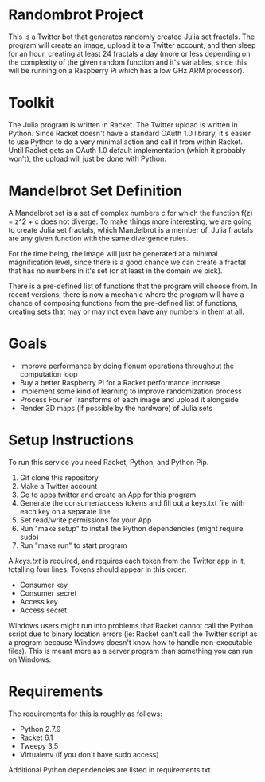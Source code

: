 # Randombrot Project

This is a Twitter bot that generates randomly created Julia set fractals. 
The program will create an image, upload it to a Twitter account, 
and then sleep for an hour, creating at least 24 fractals a day (more or 
less depending on the complexity of the given random function and it's variables, 
since this will be running on a Raspberry Pi which has a low GHz ARM processor).

# Toolkit

The Julia program is written in Racket. The Twitter upload is written in 
Python. Since Racket doesn't have a standard OAuth 1.0 library, it's easier to 
use Python to do a very minimal action and call it from within Racket. 
Until Racket gets an OAuth 1.0 default implementation (which it probably won't), 
the upload will just be done with Python.

# Mandelbrot Set Definition

A Mandelbrot set is a set of complex numbers _c_ for which the function 
f(z) = z^2 + c does not diverge. To make things more interesting, we are
going to create Julia set fractals, which Mandelbrot is a member of. Julia fractals
are any given function with the same divergence rules. 

For the time being, the image will just be generated at a minimal 
magnification level, since there is a good chance we can create a fractal that 
has no numbers in it's set (or at least in the domain we pick).

There is a pre-defined list of functions that the program will choose from.
In recent versions, there is now a mechanic where the program will have a chance of
composing functions from the pre-defined list of functions, creating sets that may
or may not even have any numbers in them at all.

# Goals

* Improve performance by doing flonum operations throughout the computation loop
* Buy a better Raspberry Pi for a Racket performance increase
* Implement some kind of learning to improve randomization process
* Process Fourier Transforms of each image and upload it alongside
* Render 3D maps (if possible by the hardware) of Julia sets

# Setup Instructions

To run this service you need Racket, Python, and Python Pip.

1. Git clone this repository
2. Make a Twitter account
3. Go to apps.twitter and create an App for this program
4. Generate the consumer/access tokens and fill out a keys.txt file with each key on a separate line
5. Set read/write permissions for your App
6. Run "make setup" to install the Python dependencies (might require sudo)
7. Run "make run" to start program

A _keys.txt_ is required, and requires each token from the Twitter app in it, totalling four lines.
Tokens should appear in this order:

* Consumer key
* Consumer secret
* Access key
* Access secret

Windows users might run into problems that Racket cannot call the Python script 
due to binary location errors (ie: Racket can't call the Twitter script as a 
program because Windows doesn't know how to handle non-executable files). This is 
meant more as a server program than something you can run on Windows.

# Requirements

The requirements for this is roughly as follows:

* Python 2.7.9
* Racket 6.1
* Tweepy 3.5
* Virtualenv (if you don't have sudo access)

Additional Python dependencies are listed in requirements.txt.
